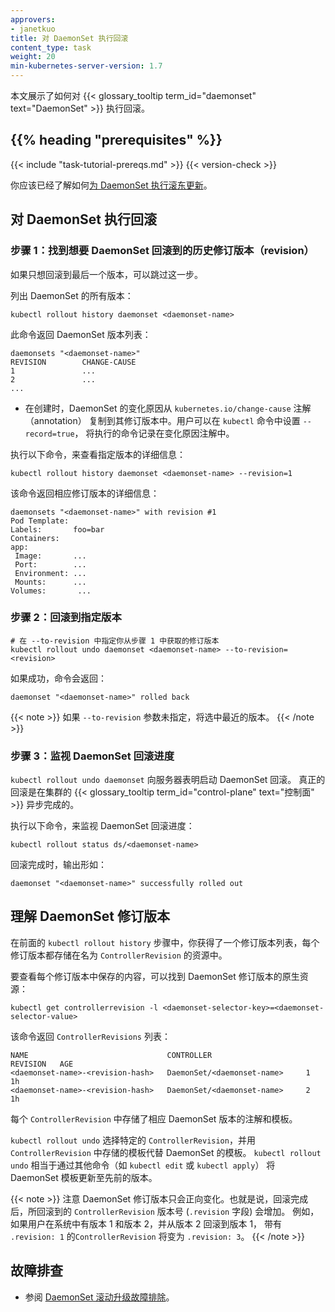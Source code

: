 ```yaml
---
approvers:
- janetkuo
title: 对 DaemonSet 执行回滚
content_type: task
weight: 20
min-kubernetes-server-version: 1.7
---
```

<!--
reviewers:
- janetkuo
title: Perform a Rollback on a DaemonSet
content_type: task
weight: 20
min-kubernetes-server-version: 1.7
-->

<!-- overview -->
<!--
This page shows how to perform a rollback on a {{< glossary_tooltip term_id="daemonset" >}}.
-->
本文展示了如何对 {{< glossary_tooltip term_id="daemonset" text="DaemonSet" >}} 执行回滚。

## {{% heading "prerequisites" %}}

{{< include "task-tutorial-prereqs.md" >}} {{< version-check >}}

<!--
You should already know how to [perform a rolling update on a
 DaemonSet](/docs/tasks/manage-daemon/update-daemon-set/).
-->
你应该已经了解如何[为 DaemonSet 执行滚东更新](/zh-cn/docs/tasks/manage-daemon/update-daemon-set/)。

<!-- steps -->

<!--
## Performing a rollback on a DaemonSet

### Step 1: Find the DaemonSet revision you want to roll back to

You can skip this step if you only want to roll back to the last revision.

List all revisions of a DaemonSet:
-->
## 对 DaemonSet 执行回滚

### 步骤 1：找到想要 DaemonSet 回滚到的历史修订版本（revision）

如果只想回滚到最后一个版本，可以跳过这一步。

列出 DaemonSet 的所有版本：

```shell
kubectl rollout history daemonset <daemonset-name>
```

<!--
This returns a list of DaemonSet revisions:
-->
此命令返回 DaemonSet 版本列表：

```shell
daemonsets "<daemonset-name>"
REVISION        CHANGE-CAUSE
1               ...
2               ...
...
```

<!--
* Change cause is copied from DaemonSet annotation `kubernetes.io/change-cause`
  to its revisions upon creation. You may specify `-record=true` in `kubectl`
  to record the command executed in the change cause annotation.

To see the details of a specific revision:
-->
* 在创建时，DaemonSet 的变化原因从 `kubernetes.io/change-cause` 注解（annotation）
  复制到其修订版本中。用户可以在 `kubectl` 命令中设置 `--record=true`，
  将执行的命令记录在变化原因注解中。

执行以下命令，来查看指定版本的详细信息：

```shell
kubectl rollout history daemonset <daemonset-name> --revision=1
```

<!--
This returns the details of that revision:
-->
该命令返回相应修订版本的详细信息：

```shell
daemonsets "<daemonset-name>" with revision #1
Pod Template:
Labels:       foo=bar
Containers:
app:
 Image:       ...
 Port:        ...
 Environment: ...
 Mounts:      ...
Volumes:       ...
```

<!--
### Step 2: Roll back to a specific revision
-->
### 步骤 2：回滚到指定版本

```shell
# 在 --to-revision 中指定你从步骤 1 中获取的修订版本
kubectl rollout undo daemonset <daemonset-name> --to-revision=<revision>
```

<!--
If it succeeds, the command returns:
-->
如果成功，命令会返回：

```shell
daemonset "<daemonset-name>" rolled back
```

<!--
If `--to-revision` flag is not specified, kubectl picks the most recent revision.
-->
{{< note >}}
如果 `--to-revision` 参数未指定，将选中最近的版本。
{{< /note >}}

<!--
### Step 3: Watch the progress of the DaemonSet rollback

`kubectl rollout undo daemonset` tells the server to start rolling back the
DaemonSet. The real rollback is done asynchronously inside the cluster
{{< glossary_tooltip term_id="control-plane" text="control plane" >}}.
-->
### 步骤 3：监视 DaemonSet 回滚进度

`kubectl rollout undo daemonset` 向服务器表明启动 DaemonSet 回滚。
真正的回滚是在集群的
{{< glossary_tooltip term_id="control-plane" text="控制面" >}}
异步完成的。

<!--
To watch the progress of the rollback:
-->
执行以下命令，来监视 DaemonSet 回滚进度：

```shell
kubectl rollout status ds/<daemonset-name>
```

<!--
When the rollback is complete, the output is similar to:
-->
回滚完成时，输出形如：

```
daemonset "<daemonset-name>" successfully rolled out
```

<!-- discussion -->

<!--
## Understanding DaemonSet revisions

In the previous `kubectl rollout history` step, you got a list of DaemonSet
revisions. Each revision is stored in a resource named ControllerRevision.

To see what is stored in each revision, find the DaemonSet revision raw
resources:
-->
## 理解 DaemonSet 修订版本

在前面的 `kubectl rollout history` 步骤中，你获得了一个修订版本列表，每个修订版本都存储在名为
 `ControllerRevision` 的资源中。

要查看每个修订版本中保存的内容，可以找到 DaemonSet 修订版本的原生资源：

```shell
kubectl get controllerrevision -l <daemonset-selector-key>=<daemonset-selector-value>
```

<!--
This returns a list of ControllerRevisions:
-->
该命令返回 `ControllerRevisions` 列表：

```
NAME                               CONTROLLER                     REVISION   AGE
<daemonset-name>-<revision-hash>   DaemonSet/<daemonset-name>     1          1h
<daemonset-name>-<revision-hash>   DaemonSet/<daemonset-name>     2          1h
```

<!--
Each ControllerRevision stores the annotations and template of a DaemonSet
revision.
-->
每个 `ControllerRevision` 中存储了相应 DaemonSet 版本的注解和模板。

<!--
`kubectl rollout undo` takes a specific ControllerRevision and replaces
DaemonSet template with the template stored in the ControllerRevision.
`kubectl rollout undo` is equivalent to updating DaemonSet template to a
previous revision through other commands, such as `kubectl edit` or `kubectl
apply`.
-->
`kubectl rollout undo` 选择特定的 `ControllerRevision`，并用
`ControllerRevision` 中存储的模板代替 DaemonSet 的模板。
`kubectl rollout undo` 相当于通过其他命令（如 `kubectl edit` 或 `kubectl apply`）
将 DaemonSet 模板更新至先前的版本。

<!--
DaemonSet revisions only roll forward. That is to say, after a
rollback completes, the revision number (`.revision` field) of the
ControllerRevision being rolled back to will advance. For example, if you
have revision 1 and 2 in the system, and roll back from revision 2 to revision
1, the ControllerRevision with `.revision: 1` will become `.revision: 3`.
-->
{{< note >}}
注意 DaemonSet 修订版本只会正向变化。也就是说，回滚完成后，所回滚到的
`ControllerRevision` 版本号 (`.revision` 字段) 会增加。
例如，如果用户在系统中有版本 1 和版本 2，并从版本 2 回滚到版本 1，
带有 `.revision: 1` 的`ControllerRevision` 将变为 `.revision: 3`。
{{< /note >}}

<!--
## Troubleshooting

* See [troubleshooting DaemonSet rolling
  update](/docs/tasks/manage-daemon/update-daemon-set/#troubleshooting).
-->
## 故障排查

* 参阅 [DaemonSet 滚动升级故障排除](/zh-cn/docs/tasks/manage-daemon/update-daemon-set/#troubleshooting)。


